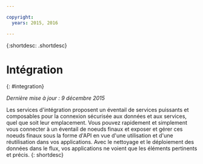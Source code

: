 ```yaml
---

copyright:
  years: 2015, 2016

---
```


{:shortdesc: .shortdesc} 

# Intégration
{: #integration}

*Dernière mise à jour : 9 décembre 2015*

Les services d'intégration proposent un éventail de services puissants et composables pour la connexion sécurisée aux données et aux services, quel que
soit leur emplacement. Vous pouvez rapidement et simplement vous connecter à un éventail de noeuds finaux et exposer et gérer ces noeuds finaux sous la forme d'API
en vue d'une utilisation et d'une réutilisation dans vos applications. Avec le nettoyage et le déploiement des données dans le flux, vos applications ne voient que les éléments pertinents et précis.
{: shortdesc}


